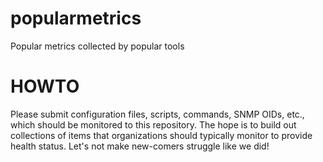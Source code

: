 popularmetrics
==============

Popular metrics collected by popular tools


HOWTO
=====
Please submit configuration files, scripts, commands, SNMP OIDs, etc., which should be monitored to this repository. The hope is to build out collections of items that organizations should typically monitor to provide health status. Let's not make new-comers struggle like we did!
